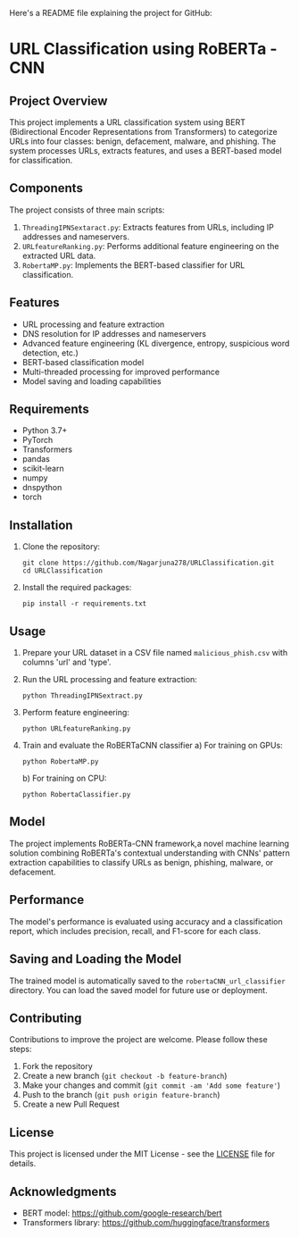 Here's a README file explaining the project for GitHub:

# URL Classification using RoBERTa - CNN

## Project Overview

This project implements a URL classification system using BERT (Bidirectional Encoder Representations from Transformers) to categorize URLs into four classes: benign, defacement, malware, and phishing. The system processes URLs, extracts features, and uses a BERT-based model for classification.

## Components

The project consists of three main scripts:

1. `ThreadingIPNSextaract.py`: Extracts features from URLs, including IP addresses and nameservers.
2. `URLfeatureRanking.py`: Performs additional feature engineering on the extracted URL data.
3. `RobertaMP.py`: Implements the BERT-based classifier for URL classification.

## Features

- URL processing and feature extraction
- DNS resolution for IP addresses and nameservers
- Advanced feature engineering (KL divergence, entropy, suspicious word detection, etc.)
- BERT-based classification model
- Multi-threaded processing for improved performance
- Model saving and loading capabilities

## Requirements

- Python 3.7+
- PyTorch
- Transformers
- pandas
- scikit-learn
- numpy
- dnspython
- torch

## Installation

1. Clone the repository:
   ```
   git clone https://github.com/Nagarjuna278/URLClassification.git
   cd URLClassification
   ```

2. Install the required packages:
   ```
   pip install -r requirements.txt
   ```

## Usage

1. Prepare your URL dataset in a CSV file named `malicious_phish.csv` with columns 'url' and 'type'.

2. Run the URL processing and feature extraction:
   ```
   python ThreadingIPNSextract.py
   ```

3. Perform feature engineering:
   ```
   python URLfeatureRanking.py
   ```

4. Train and evaluate the RoBERTaCNN classifier
   a) For training on GPUs:
   ```
   python RobertaMP.py
   ```

   b) For training on CPU:
   ```
   python RobertaClassifier.py
   ```

## Model

The project implements RoBERTa-CNN framework,a novel machine learning solution combining RoBERTa's contextual understanding with CNNs' pattern extraction capabilities to classify URLs as benign, phishing, malware, or defacement.

## Performance

The model's performance is evaluated using accuracy and a classification report, which includes precision, recall, and F1-score for each class.

## Saving and Loading the Model

The trained model is automatically saved to the `robertaCNN_url_classifier` directory. You can load the saved model for future use or deployment.

## Contributing

Contributions to improve the project are welcome. Please follow these steps:

1. Fork the repository
2. Create a new branch (`git checkout -b feature-branch`)
3. Make your changes and commit (`git commit -am 'Add some feature'`)
4. Push to the branch (`git push origin feature-branch`)
5. Create a new Pull Request

## License

This project is licensed under the MIT License - see the [LICENSE](LICENSE) file for details.

## Acknowledgments

- BERT model: https://github.com/google-research/bert
- Transformers library: https://github.com/huggingface/transformers
